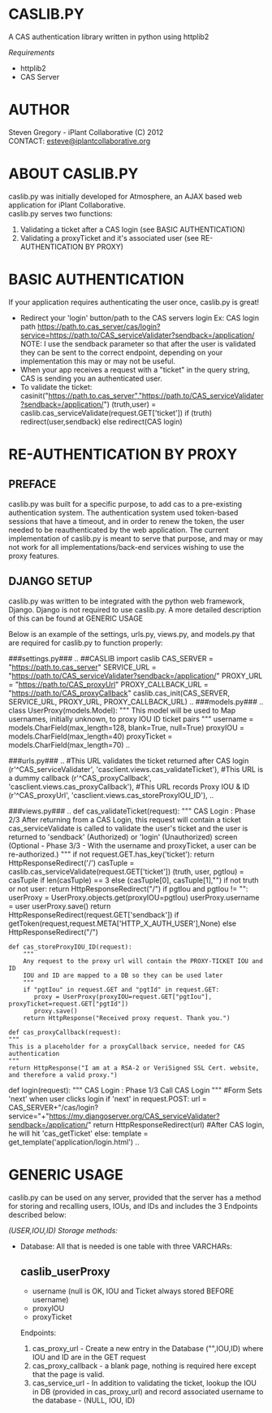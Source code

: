 CASLIB.PY
=========

A CAS authentication library written in python using httplib2  

_Requirements_
- httplib2
- CAS Server

AUTHOR
======
Steven Gregory - iPlant Collaborative (C) 2012  
CONTACT: esteve@iplantcollaborative.org  


ABOUT CASLIB.PY
=================
caslib.py was initially developed for Atmosphere, an AJAX based web application for iPlant Collaborative.  
caslib.py serves two functions:
1. Validating a ticket after a CAS login (see BASIC AUTHENTICATION)
2. Validating a proxyTicket and it's associated user (see RE-AUTHENTICATION BY PROXY)

BASIC AUTHENTICATION
====================
If your application requires authenticating the user once, caslib.py is great!

- Redirect your 'login' button/path to the CAS servers login 
  Ex: CAS login path
    https://path.to.cas_server/cas/login?service=https://path.to/CAS_serviceValidater?sendback=/application/
  NOTE: I use the sendback parameter so that after the user is validated they can be sent to the correct endpoint, depending on your implementation this may or may not be useful.
- When your app receives a request with a "ticket" in the query string, CAS is sending you an authenticated user.
- To validate the ticket:
    casinit("https://path.to.cas_server","https://path.to/CAS_serviceValidater?sendback=/application/")
    (truth,user) = caslib.cas_serviceValidate(request.GET['ticket'])
    if (truth) redirect(user,sendback) else redirect(CAS login)

RE-AUTHENTICATION BY PROXY
==========================

PREFACE
-------
caslib.py was built for a specific purpose, to add cas to a pre-existing authentication system. The authentication system used token-based sessions that have a timeout, and in order to renew the token, the user needed to be reauthenticated by the web application.
The current implementation of caslib.py is meant to serve that purpose, and may or may not work for all implementations/back-end services wishing to use the proxy features.


DJANGO SETUP
------------

caslib.py was written to be integrated with the python web framework, Django. Django is not required to use caslib.py. A more detailed description of this can be found at GENERIC USAGE

Below is an example of the settings, urls.py, views.py, and models.py that are required for caslib.py to function properly:

###settings.py###
    ..
    ##CASLIB
    import caslib
    CAS_SERVER = "https://path.to.cas_server"
    SERVICE_URL = "https://path.to/CAS_serviceValidater?sendback=/application/"
    PROXY_URL = "https://path.to/CAS_proxyUrl"
    PROXY_CALLBACK_URL = "https://path.to/CAS_proxyCallback"
    caslib.cas_init(CAS_SERVER, SERVICE_URL, PROXY_URL, PROXY_CALLBACK_URL)
    ..
###models.py###
    ..
    class UserProxy(models.Model):
      """
      This model will be used to Map usernames, initially unknown, to proxy IOU ID ticket pairs
      """
      username = models.CharField(max_length=128, blank=True, null=True)
      proxyIOU = models.CharField(max_length=40)
      proxyTicket = models.CharField(max_length=70)
    ..

###urls.py###
    ..
    #This URL validates the ticket returned after CAS login
    (r'^CAS_serviceValidater', 'casclient.views.cas_validateTicket'),
    #This URL is a dummy callback
    (r'^CAS_proxyCallback', 'casclient.views.cas_proxyCallback'),
    #This URL records Proxy IOU & ID
    (r'^CAS_proxyUrl', 'casclient.views.cas_storeProxyIOU_ID'),
    ..

###views.py###
    ..
    def cas_validateTicket(request):
    """
    CAS Login : Phase 2/3 After returning from a CAS Login, this request will contain a ticket
    cas_serviceValidate is called to validate the user's ticket
    and the user is returned to 'sendback' (Authorized) or 'login' (Unauthorized) screen
    (Optional - Phase 3/3 - With the username and proxyTicket, a user can be re-authorized.)
    """
    if not request.GET.has_key('ticket'):
       return HttpResponseRedirect('/')
    casTuple = caslib.cas_serviceValidate(request.GET['ticket'])
    (truth, user, pgtIou) = casTuple if len(casTuple) == 3 else (casTuple[0], casTuple[1],"")
    if not truth or not user:
       return HttpResponseRedirect("/")
    if pgtIou and pgtIou != "":
       userProxy = UserProxy.objects.get(proxyIOU=pgtIou)
       userProxy.username = user
       userProxy.save()
    return HttpResponseRedirect(request.GET['sendback']) if getToken(request,request.META['HTTP_X_AUTH_USER'],None) else HttpResponseRedirect("/")

    def cas_storeProxyIOU_ID(request):
        """
        Any request to the proxy url will contain the PROXY-TICKET IOU and ID
        IOU and ID are mapped to a DB so they can be used later
        """
        if "pgtIou" in request.GET and "pgtId" in request.GET:
           proxy = UserProxy(proxyIOU=request.GET["pgtIou"], proxyTicket=request.GET["pgtId"])
           proxy.save()
        return HttpResponse("Received proxy request. Thank you.")

    def cas_proxyCallback(request):
    """
    This is a placeholder for a proxyCallback service, needed for CAS authentication
    """
    return HttpResponse("I am at a RSA-2 or VeriSigned SSL Cert. website, and therefore a valid proxy.")
def login(request):
    """
    CAS Login : Phase 1/3 Call CAS Login
    """
    #Form Sets 'next' when user clicks login 
    if 'next' in request.POST:
       url = CAS_SERVER+"/cas/login?service="+"https://my.djangoserver.org/CAS_serviceValidater?sendback=/application/"
       return HttpResponseRedirect(url)
    #After CAS login, he will hit 'cas_getTicket'
    else:
       template = get_template('application/login.html')
  ..

GENERIC USAGE
=============
caslib.py can be used on any server, provided that the server has a method for storing and recalling users, IOUs, and IDs and includes the 3 Endpoints described below:

_(USER,IOU,ID) Storage methods:_  
- Database:
  All that is needed is one table with three VARCHARs:

  caslib_userProxy
  ----------------
  * username (null is OK, IOU and Ticket always stored BEFORE username)
  * proxyIOU
  * proxyTicket

  Endpoints:
  1.  cas_proxy_url - Create a new entry in the Database ("",IOU,ID) where IOU and ID are in the GET request
  2.  cas_proxy_callback - a blank page, nothing is required here except that the page is valid.
  3.  cas_service_url - In addition to validating the ticket, lookup the IOU in DB (provided in cas_proxy_url) and record associated username to the database - (NULL, IOU, ID) 
